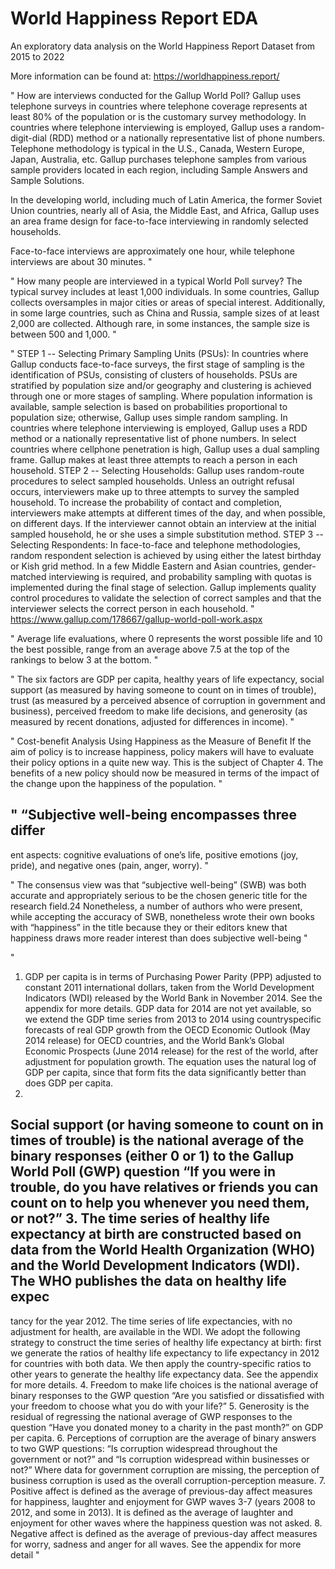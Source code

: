# World Happiness Report EDA
An exploratory data analysis on the World Happiness Report Dataset from 2015 to 2022



More information can be found at: https://worldhappiness.report/


"
How are interviews conducted for the Gallup World Poll?
Gallup uses telephone surveys in countries where telephone coverage represents at least 80% of the population or is the customary survey methodology. In countries where telephone interviewing is employed, Gallup uses a random-digit-dial (RDD) method or a nationally representative list of phone numbers. Telephone methodology is typical in the U.S., Canada, Western Europe, Japan, Australia, etc. Gallup purchases telephone samples from various sample providers located in each region, including Sample Answers and Sample Solutions.

In the developing world, including much of Latin America, the former Soviet Union countries, nearly all of Asia, the Middle East, and Africa, Gallup uses an area frame design for face-to-face interviewing in randomly selected households.

Face-to-face interviews are approximately one hour, while telephone interviews are about 30 minutes.
"

"
How many people are interviewed in a typical World Poll survey?
The typical survey includes at least 1,000 individuals. In some countries, Gallup collects oversamples in major cities or areas of special interest. Additionally, in some large countries, such as China and Russia, sample sizes of at least 2,000 are collected. Although rare, in some instances, the sample size is between 500 and 1,000.
"

"
STEP 1 -- Selecting Primary Sampling Units (PSUs): In countries where Gallup conducts face-to-face surveys, the first stage of sampling is the identification of PSUs, consisting of clusters of households. PSUs are stratified by population size and/or geography and clustering is achieved through one or more stages of sampling. Where population information is available, sample selection is based on probabilities proportional to population size; otherwise, Gallup uses simple random sampling. In countries where telephone interviewing is employed, Gallup uses a RDD method or a nationally representative list of phone numbers. In select countries where cellphone penetration is high, Gallup uses a dual sampling frame. Gallup makes at least three attempts to reach a person in each household.
STEP 2 -- Selecting Households: Gallup uses random-route procedures to select sampled households. Unless an outright refusal occurs, interviewers make up to three attempts to survey the sampled household. To increase the probability of contact and completion, interviewers make attempts at different times of the day, and when possible, on different days. If the interviewer cannot obtain an interview at the initial sampled household, he or she uses a simple substitution method.
STEP 3 -- Selecting Respondents: In face-to-face and telephone methodologies, random respondent selection is achieved by using either the latest birthday or Kish grid method. In a few Middle Eastern and Asian countries, gender-matched interviewing is required, and probability sampling with quotas is implemented during the final stage of selection. Gallup implements quality control procedures to validate the selection of correct samples and that the interviewer selects the correct person in each household.
"
https://www.gallup.com/178667/gallup-world-poll-work.aspx


"
 Average life evaluations,
where 0 represents the worst possible life and
10 the best possible, range from an average
above 7.5 at the top of the rankings to below 3
at the bottom.
"

"
The six factors are
GDP per capita, healthy years of life expectancy,
social support (as measured by having someone to
count on in times of trouble), trust (as measured
by a perceived absence of corruption in government and business), perceived freedom to make
life decisions, and generosity (as measured by
recent donations, adjusted for differences in
income).
"

"
Cost-benefit Analysis Using Happiness as
the Measure of Benefit
If the aim of policy is to increase happiness,
policy makers will have to evaluate their policy
options in a quite new way. This is the subject
of Chapter 4. The benefits of a new policy should
now be measured in terms of the impact of the
change upon the happiness of the population. 
"


"
“Subjective well-being encompasses three differ
-
ent aspects: cognitive evaluations of one’s life,
positive emotions (joy, pride), and negative ones
(pain, anger, worry). 
"

"
 The consensus view
was that “subjective well-being” (SWB) was
both accurate and appropriately serious to be
the chosen generic title for the research field.24
Nonetheless, a number of authors who were
present, while accepting the accuracy of SWB,
nonetheless wrote their own books with
“happiness” in the title because they or their
editors knew that happiness draws more reader
interest than does subjective well-being
"

"
1. GDP per capita is in terms of Purchasing
Power Parity (PPP) adjusted to constant 2011
international dollars, taken from the World
Development Indicators (WDI) released by
the World Bank in November 2014. See the
appendix for more details. GDP data for 2014
are not yet available, so we extend the GDP
time series from 2013 to 2014 using countryspecific forecasts of real GDP growth from the
OECD Economic Outlook (May 2014 release)
for OECD countries, and the World Bank’s
Global Economic Prospects (June 2014 release)
for the rest of the world, after adjustment for
population growth. The equation uses the
natural log of GDP per capita, since that form
fits the data significantly better than does
GDP per capita.
2.
Social support (or having someone to count
on in times of trouble) is the national average
of the binary responses (either 0 or 1) to the
Gallup World Poll (GWP) question “If you
were in trouble, do you have relatives or
friends you can count on to help you whenever
you need them, or not?”
3. The time series of healthy life expectancy at
birth are constructed based on data from the
World Health Organization (WHO) and the
World Development Indicators (WDI). The
WHO publishes the data on healthy life expec
-
tancy for the year 2012. The time series of life
expectancies, with no adjustment for health,
are available in the WDI. We adopt the following
strategy to construct the time series of healthy
life expectancy at birth: first we generate the
ratios of healthy life expectancy to life expectancy
in 2012 for countries with both data. We then
apply the country-specific ratios to other years
to generate the healthy life expectancy data.
See the appendix for more details.
4.
Freedom to make life choices is the national
average of binary responses to the GWP
question “Are you satisfied or dissatisfied
with your freedom to choose what you do
with your life?”
5.
Generosity is the residual of regressing the
national average of GWP responses to the
question “Have you donated money to a charity
in the past month?” on GDP per capita.
6.
Perceptions of corruption are the average
of binary answers to two GWP questions:
“Is corruption widespread throughout the
government or not?” and “Is corruption
widespread within businesses or not?” Where
data for government corruption are missing,
the perception of business corruption is used
as the overall corruption-perception measure.
7.
Positive affect is defined as the average of
previous-day affect measures for happiness,
laughter and enjoyment for GWP waves 3-7
(years 2008 to 2012, and some in 2013). It is
defined as the average of laughter and enjoyment for other waves where the happiness
question was not asked.
8.
Negative affect is defined as the average of
previous-day affect measures for worry,
sadness and anger for all waves. See the
appendix for more detail
"


